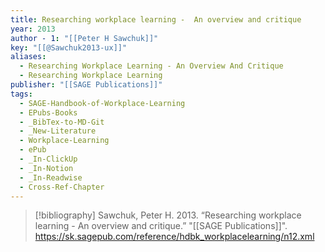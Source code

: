 ```yaml
---
title: Researching workplace learning -  An overview and critique
year: 2013
author - 1: "[[Peter H Sawchuk]]"
key: "[[@Sawchuk2013-ux]]"
aliases:
  - Researching Workplace Learning - An Overview And Critique
  - Researching Workplace Learning
publisher: "[[SAGE Publications]]"
tags:
  - SAGE-Handbook-of-Workplace-Learning
  - EPubs-Books
  - _BibTex-to-MD-Git
  - _New-Literature
  - Workplace-Learning
  - ePub
  - _In-ClickUp
  - _In-Notion
  - _In-Readwise
  - Cross-Ref-Chapter
---
```


> [!bibliography]
> Sawchuk, Peter H. 2013. “Researching workplace learning -  An overview and critique.” "[[SAGE Publications]]". https://sk.sagepub.com/reference/hdbk_workplacelearning/n12.xml